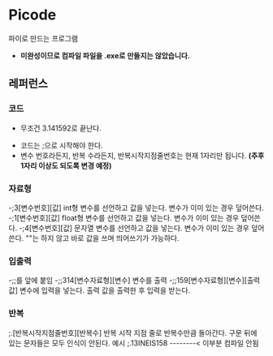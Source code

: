 # Picode
파이로 만드는 프로그램

* **미완성이므로 컴파일 파일을 .exe로 만들지는 않았습니다.**

## **레퍼런스**
### 코드
* 무조건 3.141592로 끝난다.
- 코드는 ;으로 시작해야 한다.
- 변수 번호라든지, 반복 수라든지, 반복시작지점줄번호는 현재 1자리만 됩니다. **(추후 1자리 이상도 되도록 변경 예정)**

### 자료형
-;3[변수번호][값]
int형 변수를 선언하고 값을 넣는다. 변수가 이미 있는 경우 덮어쓴다.
-;1[변수번호][값]
float형 변수를 선언하고 값을 넣는다. 변수가 이미 있는 경우 덮어쓴다.
-;4[변수번호][값]
문자열 변수를 선언하고 값을 넣는다. 변수가 이미 있는 경우 덮어쓴다. ""는 하지 않고 바로 값을 쓰며 띄어쓰기가 가능하다.

### 입출력
-;;를 앞에 붙임
-;;314[변수자료형][변수]
변수를 출력
-;;159[변수자료형][변수][출력값]
변수에 입력을 넣는다. 출력 값을 출력한 후 입력을 받는다.

### 반복
;.[반복시작지점줄번호][반복수]
반복 시작 지점 줄로 반복수만큼 돌아간다.
구문 뒤에 있는 문자들은 모두 인식이 안된다.
예시
;.13INEIS158
    --------< 이부분 컴파일 안됨
